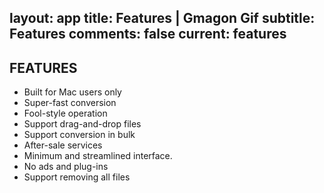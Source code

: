 layout: app
title: Features | Gmagon Gif
subtitle: Features
comments: false
current: features
---

## FEATURES
- Built for Mac users only
- Super-fast conversion
- Fool-style operation
- Support drag-and-drop files
- Support conversion in bulk
- After-sale services
- Minimum and streamlined interface.
- No ads and plug-ins
- Support removing all files
 


